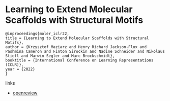 # Learning to Extend Molecular Scaffolds with Structural Motifs

```
@inproceedings{moler_iclr22,
title = {Learning to Extend Molecular Scaffolds with Structural Motifs},
author = {Krzysztof Maziarz and Henry Richard Jackson-Flux and Pashmina Cameron and Finton Sirockin and Nadine Schneider and Nikolaus Stiefl and Marwin Segler and Marc Brockschmidt},
booktitle = {International Conference on Learning Representations (ICLR)},
year = {2022}
}
```

links
- [openreview](https://openreview.net/forum?id=ZTsoE8G3GG)
